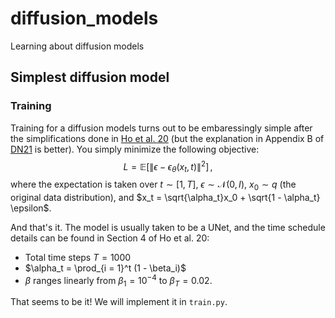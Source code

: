 # diffusion_models
Learning about diffusion models

## Simplest diffusion model

### Training
Training for a diffusion models turns out to be embaressingly simple after the simplifications done in [Ho et al. 20](https://arxiv.org/pdf/2006.11239.pdf) (but the explanation in Appendix B of [DN21](https://arxiv.org/pdf/2006.11239.pdf) is better). You simply minimize the following objective:
$$
L = \mathbb{E}[\lVert \epsilon - \epsilon_\theta(x_t, t)\rVert^2]\, ,
$$
where the expectation is taken over $t \sim [1, T]$, $\epsilon \sim \mathcal N (0, I)$, $x_0 \sim q$ (the original data distribution), and $x_t = \sqrt{\alpha_t}x_0 + \sqrt{1 - \alpha_t} \epsilon$.

And that's it. The model is usually taken to be a UNet, and the time schedule details can be found in Section 4 of Ho et al. 20:
- Total time steps $T = 1000$
- $\alpha_t = \prod_{i = 1}^t (1 - \beta_i)$
- $\beta$ ranges linearly from $\beta_1 = 10^{-4}$ to $\beta_T = 0.02$.

That seems to be it! We will implement it in `train.py`.